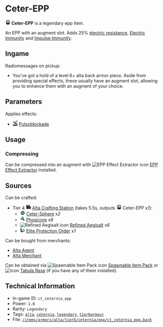 # Ceter-EPP

<img src="https://raw.githubusercontent.com/Ceterai/Enternia/main/items/armors/alta/tier6/ceternia/epp/icon.png" alt="Ceter-EPP icon" loading="lazy" height="16px" width="auto" /> **Ceter-EPP** is a legendary epp item.

An EPP with an augment slot. Adds 25% [electric resistance](https://ceterai.github.io/MyEnternia/Wiki/electricresistance), [Electric Immunity](https://ceterai.github.io/MyEnternia/Wiki/ElectricImmunity) and [Impulse Immunity](https://ceterai.github.io/MyEnternia/Wiki/ImpulseImmunity).

## Ingame

Radiomessages on pickup:

- You've got a hold of a level 6+ alta back armor piece. Aside from providing special effects, these usually have an augment slot, allowing you to enhance them with an augment of your choice.

## Parameters

Applies effects:

- <img src="https://raw.githubusercontent.com/Ceterai/Enternia/main/stats/effects/ct_impulse_block.png" alt="Pulsoblockade icon" loading="lazy" height="16px" width="auto" /> [Pulsoblockade](https://ceterai.github.io/MyEnternia/Wiki/Pulsoblockade)

## Usage

### Compressing

Can be compressed into an augment with <img src="https://steamuserimages-a.akamaihd.net/ugc/2524912417443652944/82F62A8B2AF67509CF6C97B866FD92F01C736540/" alt="EPP Effect Extractor icon" width="16" height="16"/> [EPP Effect Extractor](https://steamcommunity.com/sharedfiles/filedetails/?id=3285832520) installed.

## Sources

Can be crafted:

- Tier 4 ![ ](https://raw.githubusercontent.com/Ceterai/Enternia/main/objects/alta/crafting/crafting_station/icon4.png) [Alta Crafting Station](https://ceterai.github.io/MyEnternia/Wiki/AltaCraftingStation) (takes 5.5s, outputs <img src="https://raw.githubusercontent.com/Ceterai/Enternia/main/items/armors/alta/tier6/ceternia/epp/icon.png" alt="Ceter-EPP icon" loading="lazy" height="16px" width="auto" /> Ceter-EPP x*1*):
  - <img src="https://raw.githubusercontent.com/Ceterai/Enternia/main/items/generic/crafting/alta/cetersphere.png" alt="Ceter-Sphere icon" loading="lazy" height="16px" width="auto" /> [Ceter-Sphere](https://ceterai.github.io/MyEnternia/Wiki/Ceter-Sphere) x*2*
  - <img src="https://raw.githubusercontent.com/Ceterai/Enternia/main/items/generic/crafting/alta/phosicore.png" alt="Phosicore icon" loading="lazy" height="16px" width="auto" /> [Phosicore](https://ceterai.github.io/MyEnternia/Wiki/Phosicore) x*8*
  - <img src="https://starbounder.org/mediawiki/images/a/a0/Refined_Aegisalt.png" alt="Refined Aegisalt icon" loading="lazy" height="13px" width="13px" /> [Refined Aegisalt](https://starbounder.org/Refined_Aegisalt) x*6*
  - <img src="https://raw.githubusercontent.com/Ceterai/Enternia/main/codex/alta/datamass/impulse.png" alt="Elite Protection Order icon" loading="lazy" height="16px" width="auto" /> [Elite Protection Order](https://ceterai.github.io/MyEnternia/Wiki/EliteProtectionOrder) x*1*

Can be bought from merchants:

- [Alta Agent](https://ceterai.github.io/MyEnternia/Wiki/AltaAgent)
- [Alta Merchant](https://ceterai.github.io/MyEnternia/Wiki/AltaMerchant)

Can be obtained via <img src="https://raw.githubusercontent.com/Silverfeelin/Starbound-SpawnableItemPack/master/interface/sip/iconSmall.png" alt="Spawnable Item Pack icon" width="18" height="14"/> [Spawnable Item Pack](https://steamcommunity.com/sharedfiles/filedetails/?id=733665104) or <img src="https://steamuserimages-a.akamaihd.net/ugc/263843960696222713/3EC9A7C005541F7D577EBCB8C5736B4EFC9973D6/" alt="icon" width="8" height="12"/> [Tabula Rasa](https://community.playstarbound.com/resources/the-tabula-rasa.3222/) (if you have any of them installed).

## Technical Information

- In-game ID: `ct_ceternia_epp`
- Power: `1.0`
- Rarity: `Legendary`
- Tags: [`alta`](https://ceterai.github.io/MyEnternia/Wiki/Tags/Alta), [`ceternia`](https://ceterai.github.io/MyEnternia/Wiki/Tags/Ceternia), [`legendary`](https://ceterai.github.io/MyEnternia/Wiki/Tags/Legendary), [`tier6armour`](https://ceterai.github.io/MyEnternia/Wiki/Tags/Tier6Armour)
- File: [`/items/armors/alta/tier6/ceternia/epp/ct_ceternia_epp.back`](https://github.com/Ceterai/Enternia/blob/main/items/armors/alta/tier6/ceternia/epp/ct_ceternia_epp.back)
